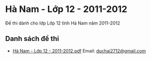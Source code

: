 # Hà Nam - Lớp 12 - 2011-2012

Đề thi dành cho lớp Lớp 12 tỉnh Hà Nam năm 2011-2012

## Danh sách đề thi

- [Hà Nam - Lớp 12 - 2011-2012.pdf](Hà%20Nam%20-%20Lớp%2012%20-%202011-2012.pdf)
Email: duchai2712@gmail.com

